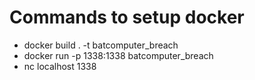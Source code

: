 # Commands to setup docker

+ docker build . -t batcomputer_breach
+ docker run -p 1338:1338 batcomputer_breach
+ nc localhost 1338
